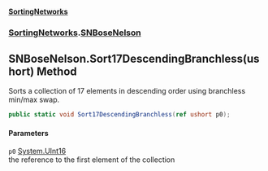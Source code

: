 #### [SortingNetworks](./index.md 'index')
### [SortingNetworks](./SortingNetworks.md 'SortingNetworks').[SNBoseNelson](./SortingNetworks-SNBoseNelson.md 'SortingNetworks.SNBoseNelson')
## SNBoseNelson.Sort17DescendingBranchless(ushort) Method
Sorts a collection of 17 elements in descending order using branchless min/max swap.  
```csharp
public static void Sort17DescendingBranchless(ref ushort p0);
```
#### Parameters
<a name='SortingNetworks-SNBoseNelson-Sort17DescendingBranchless(ushort)-p0'></a>
`p0` [System.UInt16](https://docs.microsoft.com/en-us/dotnet/api/System.UInt16 'System.UInt16')  
the reference to the first element of the collection  
  
